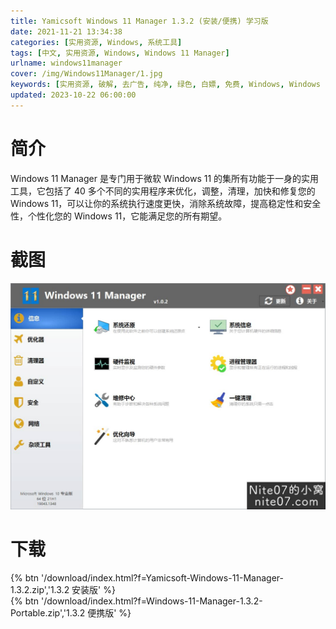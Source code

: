 ```yaml
---
title: Yamicsoft Windows 11 Manager 1.3.2 (安装/便携) 学习版
date: 2021-11-21 13:34:38
categories: [实用资源, Windows, 系统工具]
tags: [中文, 实用资源, Windows, Windows 11 Manager]
urlname: windows11manager
cover: /img/Windows11Manager/1.jpg
keywords: [实用资源, 破解, 去广告, 纯净, 绿色, 白嫖, 免费, Windows, Windows 11 Manager]
updated: 2023-10-22 06:00:00
---
```


# 简介

Windows 11 Manager 是专门用于微软 Windows 11 的集所有功能于一身的实用工具，它包括了 40 多个不同的实用程序来优化，调整，清理，加快和修复您的 Windows 11，可以让你的系统执行速度更快，消除系统故障，提高稳定性和安全性，个性化您的 Windows 11，它能满足您的所有期望。

# 截图

![](/img/Windows11Manager/2.jpg)

# 下载

{% btn '/download/index.html?f=Yamicsoft-Windows-11-Manager-1.3.2.zip','1.3.2 安装版' %}
<br>
{% btn '/download/index.html?f=Windows-11-Manager-1.3.2-Portable.zip','1.3.2 便携版' %}
